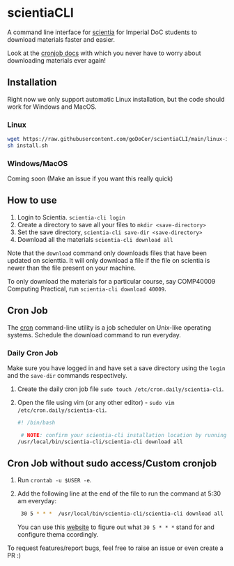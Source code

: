 # scientiaCLI

A command line interface for [scientia](https://scientia.doc.ic.ac.uk) for Imperial DoC students to download materials faster and easier.

Look at the [cronjob docs](https://github.com/goDoCer/scientiaCLI#cron-job) with which you never have to worry about downloading materials ever again!

## Installation

Right now we only support automatic Linux installation, but the code should work for Windows and MacOS.

### Linux

```bash
wget https://raw.githubusercontent.com/goDoCer/scientiaCLI/main/linux-installer.sh
sh install.sh
```

### Windows/MacOS

Coming soon (Make an issue if you want this really quick)

## How to use

1. Login to Scientia. `scientia-cli login`
2. Create a directory to save all your files to `mkdir <save-directory>`
3. Set the save directory, `scientia-cli save-dir <save-directory>`
4. Download all the materials `scientia-cli download all`

Note that the `download` command only downloads files that have been updated on scienttia. It will only download a file if the file on scientia is newer than the file present on your machine.

To only download the materials for a particular course, say COMP40009 Computing Practical, run `scientia-cli download 40009`.

## Cron Job

The [cron](https://en.wikipedia.org/wiki/Cron) command-line utility is a job scheduler on Unix-like operating systems. Schedule the download command to run everyday.

### Daily Cron Job

Make sure you have logged in and have set a save directory using the `login` and the `save-dir` commands respectively.

1. Create the daily cron job file `sudo touch /etc/cron.daily/scientia-cli`.
2. Open the file using vim (or any other editor) - `sudo vim /etc/cron.daily/scientia-cli`.

   ```sh
   #! /bin/bash

    # NOTE: confirm your scientia-cli installation location by running `which scientia-cli` accordingly
   /usr/local/bin/scientia-cli/scientia-cli download all
   ```

## Cron Job without sudo access/Custom cronjob

1. Run `crontab -u $USER -e`.
2. Add the following line at the end of the file to run the command at 5:30 am everyday:

   ```sh
    30 5 * * *  /usr/local/bin/scientia-cli/scientia-cli download all
   ```

   You can use this [website](https://crontab.guru/#30_5_*_*_*) to figure out what `30 5 * * *` stand for and configure thema ccordingly.

To request features/report bugs, feel free to raise an issue or even create a PR :)
